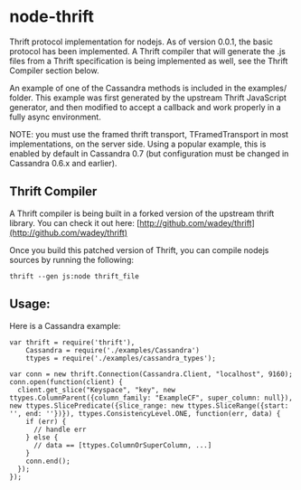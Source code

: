 # node-thrift

Thrift protocol implementation for nodejs. As of version 0.0.1, the basic
protocol has been implemented. A Thrift compiler that will generate the .js
files from a Thrift specification is being implemented as well, see the
Thrift Compiler section below.

An example of one of the Cassandra methods is included in the examples/
folder. This example was first generated by the upstream Thrift JavaScript
generator, and then modified to accept a callback and work properly in a
fully async environment. 

NOTE: you must use the framed thrift transport, TFramedTransport in most
implementations, on the server side. Using a popular example, this is enabled
by default in Cassandra 0.7 (but configuration must be changed in Cassandra
0.6.x and earlier).

## Thrift Compiler

A Thrift compiler is being built in a forked version of the upstream thrift
library. You can check it out here:
[http://github.com/wadey/thrift](http://github.com/wadey/thrift)

Once you build this patched version of Thrift, you can compile nodejs sources
by running the following:

    thrift --gen js:node thrift_file

## Usage:

Here is a Cassandra example:

    var thrift = require('thrift'),
        Cassandra = require('./examples/Cassandra')
        ttypes = require('./examples/cassandra_types');

    var conn = new thrift.Connection(Cassandra.Client, "localhost", 9160);
    conn.open(function(client) {
      client.get_slice("Keyspace", "key", new ttypes.ColumnParent({column_family: "ExampleCF", super_column: null}), new ttypes.SlicePredicate({slice_range: new ttypes.SliceRange({start: '', end: ''})}), ttypes.ConsistencyLevel.ONE, function(err, data) {
        if (err) {
          // handle err
        } else {
          // data == [ttypes.ColumnOrSuperColumn, ...]
        }
        conn.end();
      });
    });
